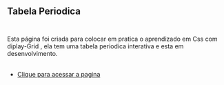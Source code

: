 ## Tabela Periodica <br/> <br/>

Esta página foi criada para colocar em pratica o aprendizado em Css com diplay-Grid , ela tem uma tabela periodica interativa e esta em desenvolvimento. <br/> <br/>


- [Clique para acessar a pagina]( https://welton1986.github.io/Tabela-Periodica/)
